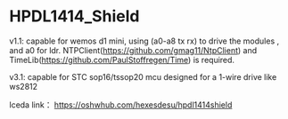 # HPDL1414_Shield

v1.1: capable for wemos d1 mini, using (a0-a8 tx rx) to drive the modules , and a0 for ldr. 
NTPClient(https://github.com/gmag11/NtpClient) and TimeLib(https://github.com/PaulStoffregen/Time) is required.


v3.1: capable for STC sop16/tssop20 mcu designed for a 1-wire drive like ws2812

lceda link： https://oshwhub.com/hexesdesu/hpdl1414shield
